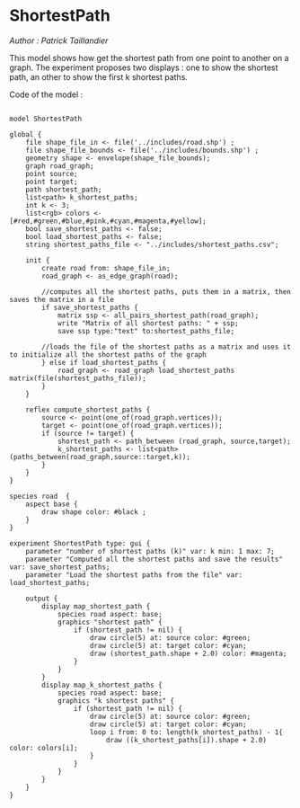 [//]: # (keyword|operator_load_shortest_paths)
[//]: # (keyword|operator_all_pairs_shortest_path)
[//]: # (keyword|operator_path_between)
[//]: # (keyword|operator_paths_between)
[//]: # (keyword|operator_\:\:)
[//]: # (keyword|statement_save)
[//]: # (keyword|constant_cyan)
[//]: # (keyword|constant_magenta)
[//]: # (keyword|type_path)
[//]: # (keyword|type_matrix)
[//]: # (keyword|concept_graph)
[//]: # (keyword|concept_load_file)
[//]: # (keyword|concept_shortest_path)
[//]: # (keyword|concept_save_file)
# ShortestPath


_Author : Patrick Taillandier_

This model shows how get the shortest path from one point to another on a graph. The experiment proposes two displays : one to show the shortest path, an other to show the first k shortest paths. 


Code of the model : 

```

model ShortestPath

global {
	file shape_file_in <- file('../includes/road.shp') ;
	file shape_file_bounds <- file('../includes/bounds.shp') ;
	geometry shape <- envelope(shape_file_bounds);
	graph road_graph; 
	point source;
	point target;
	path shortest_path;
	list<path> k_shortest_paths;
	int k <- 3; 
	list<rgb> colors <- [#red,#green,#blue,#pink,#cyan,#magenta,#yellow];
	bool save_shortest_paths <- false;
	bool load_shortest_paths <- false;
	string shortest_paths_file <- "../includes/shortest_paths.csv";
	
	init {
		create road from: shape_file_in;
		road_graph <- as_edge_graph(road);
		
		//computes all the shortest paths, puts them in a matrix, then saves the matrix in a file
		if save_shortest_paths {
			matrix ssp <- all_pairs_shortest_path(road_graph);
			write "Matrix of all shortest paths: " + ssp;
			save ssp type:"text" to:shortest_paths_file;
			
		//loads the file of the shortest paths as a matrix and uses it to initialize all the shortest paths of the graph
		} else if load_shortest_paths {
			road_graph <- road_graph load_shortest_paths matrix(file(shortest_paths_file));
		}
	}
	
	reflex compute_shortest_paths {
		source <- point(one_of(road_graph.vertices));
		target <- point(one_of(road_graph.vertices));
		if (source != target) {
			shortest_path <- path_between (road_graph, source,target);
			k_shortest_paths <- list<path>(paths_between(road_graph,source::target,k));	
		}
	}
}

species road  {
	aspect base {
		draw shape color: #black ;
	} 
}

experiment ShortestPath type: gui {
	parameter "number of shortest paths (k)" var: k min: 1 max: 7;
	parameter "Computed all the shortest paths and save the results" var: save_shortest_paths;
	parameter "Load the shortest paths from the file" var: load_shortest_paths;
	
	output {
		display map_shortest_path {
			species road aspect: base;
			graphics "shortest path" {
				if (shortest_path != nil) {
					draw circle(5) at: source color: #green;
					draw circle(5) at: target color: #cyan;
					draw (shortest_path.shape + 2.0) color: #magenta;
				}
			}
		}
		display map_k_shortest_paths {
			species road aspect: base;
			graphics "k shortest paths" {
				if (shortest_path != nil) {
					draw circle(5) at: source color: #green;
					draw circle(5) at: target color: #cyan;
					loop i from: 0 to: length(k_shortest_paths) - 1{
						draw ((k_shortest_paths[i]).shape + 2.0) color: colors[i];
					}
				}
			}
		}
	}
}
```

